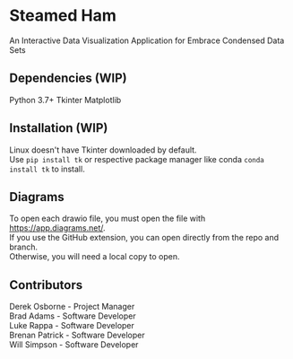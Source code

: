 # Steamed Ham
An Interactive Data Visualization Application for Embrace Condensed Data Sets

## Dependencies (WIP)
Python 3.7+
Tkinter
Matplotlib

## Installation (WIP)
Linux doesn't have Tkinter downloaded by default.   
Use `pip install tk` or respective package manager like conda `conda install tk` to install.

## Diagrams
To open each drawio file, you must open the file with https://app.diagrams.net/.  
If you use the GitHub extension, you can open directly from the repo and branch.  
Otherwise, you will need a local copy to open.  

## Contributors
Derek Osborne - Project Manager    
Brad Adams - Software Developer  
Luke Rappa - Software Developer  
Brenan Patrick - Software Developer  
Will Simpson -  Software Developer  

